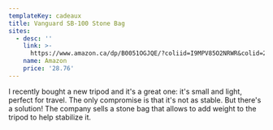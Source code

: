 ```yaml
---
templateKey: cadeaux
title: Vanguard SB-100 Stone Bag
sites:
  - desc: ''
    link: >-
      https://www.amazon.ca/dp/B0051OGJQE/?coliid=I9MPV85O2NRWR&colid=2JQ92RAZIDPNX&psc=0&ref_=lv_ov_lig_dp_it
    name: Amazon
    price: '28.76'
---
```

I recently bought a new tripod and it's a great one: it's small and light, perfect for travel. The only compromise is that it's not as stable. But there's a solution! The company sells a stone bag that allows to add weight to the tripod to help stabilize it.
